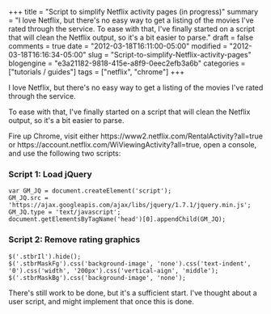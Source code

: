 +++
title = "Script to simplify Netflix activity pages (in progress)"
summary = "I love Netflix, but there's no easy way to get a listing of the movies I've rated through the service. To ease with that, I've finally started on a script that will clean the Netflix output, so it's a bit easier to parse."
draft = false
comments = true
date = "2012-03-18T16:11:00-05:00"
modified = "2012-03-18T16:16:34-05:00"
slug = "Script-to-simplify-Netflix-activity-pages"
blogengine = "e3a21182-9818-415e-a8f9-0eec2efb3a6b"
categories = ["tutorials / guides"]
tags = ["netflix", "chrome"]
+++

<p>I love Netflix, but there's no easy way to get a listing of the movies I've rated through the service.</p>
<p>To ease with that, I've finally started on a script that will clean the Netflix output, so it's a bit easier to parse.</p>
<p>Fire up Chrome, visit either&nbsp;https://www2.netflix.com/RentalActivity?all=true or&nbsp;https://account.netflix.com/WiViewingActivity?all=true, open a console, and use the following two scripts:</p>
<h3>Script 1: Load jQuery</h3>
<pre class="code"><code class="js">var GM_JQ = document.createElement('script'); 
GM_JQ.src = 'https://ajax.googleapis.com/ajax/libs/jquery/1.7.1/jquery.min.js';
GM_JQ.type = 'text/javascript'; 
document.getElementsByTagName('head')[0].appendChild(GM_JQ);</code></pre>
<h3>Script 2: Remove rating graphics</h3>
<pre class="code"><code class="js">$('.stbrIl').hide();
$('.stbrMaskFg').css('background-image', 'none').css('text-indent', '0').css('width', '200px').css('vertical-aign', 'middle');
$('.stbrMaskBg').css('background-image', 'none');</code></pre>
<p>There's still work to be done, but it's a sufficient start. I've thought about a user script, and might implement that once this is done.</p>
